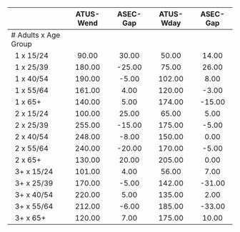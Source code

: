 
|                      |    ATUS-Wend |     ASEC-Gap |    ATUS-Wday |     ASEC-Gap |
| -------------------- | :----------: | :----------: | :----------: | :----------: |
| # Adults x Age Group |              |              |              |              |
| &nbsp;&nbsp;1 x 15/24 |        90.00 |        30.00 |        50.00 |        14.00 |
| &nbsp;&nbsp;1 x 25/39 |       180.00 |       -25.00 |        75.00 |        26.00 |
| &nbsp;&nbsp;1 x 40/54 |       190.00 |        -5.00 |       102.00 |         8.00 |
| &nbsp;&nbsp;1 x 55/64 |       161.00 |         4.00 |       120.00 |        -3.00 |
| &nbsp;&nbsp;1 x 65+  |       140.00 |         5.00 |       174.00 |       -15.00 |
| &nbsp;&nbsp;2 x 15/24 |       100.00 |        25.00 |        65.00 |         5.00 |
| &nbsp;&nbsp;2 x 25/39 |       255.00 |       -15.00 |       175.00 |        -5.00 |
| &nbsp;&nbsp;2 x 40/54 |       248.00 |        -8.00 |       150.00 |         0.00 |
| &nbsp;&nbsp;2 x 55/64 |       240.00 |       -20.00 |       170.00 |        -5.00 |
| &nbsp;&nbsp;2 x 65+  |       130.00 |        20.00 |       205.00 |         0.00 |
| &nbsp;&nbsp;3+ x 15/24 |       101.00 |         4.00 |        56.00 |         7.00 |
| &nbsp;&nbsp;3+ x 25/39 |       170.00 |        -5.00 |       142.00 |       -31.00 |
| &nbsp;&nbsp;3+ x 40/54 |       220.00 |         5.00 |       135.00 |         2.00 |
| &nbsp;&nbsp;3+ x 55/64 |       212.00 |        -6.00 |       185.00 |       -33.00 |
| &nbsp;&nbsp;3+ x 65+ |       120.00 |         7.00 |       175.00 |        10.00 |

